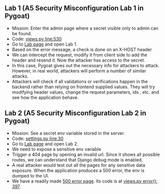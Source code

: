 ## Lab 1 (A5 Security Misconfiguration Lab 1 in Pygoat)

- Mission: Enter the admin page where a secret visible only to 
admin can be found.
- Code: [views.py line:530](jetbrains://pycharm/navigate/reference?project=Djangocon%20-%20Pygoat&path=settings.py:530)
- Go to [Lab page](http://localhost:8000/sec_mis) and open Lab 1.
- Based on the error message, a check is done on an X-HOST header
- We can intercept the request, modify it from client side to 
add the header and resend it. Now the attacker has access to the secret.
- In this case, Pygoat gives out the necessary info for attackers 
to attack. However, in real world, 
attackers will perform a number of similar attacks.
- Attackers will check if all validations or verifications happen in the 
backend rather than relying on frontend supplied values. 
They will try modifying header values, change the request parameters, ids , etc. and 
see how the application behave.

## Lab 2 (A5 Security Misconfiguration Lab 2 in Pygoat)

- Mission: See a secret env variable stored in the server.
- Code: [settings.py line:30](jetbrains://pycharm/navigate/reference?project=Djangocon%20-%20Pygoat&path=settings.py:30)
- Go to [Lab page](http://localhost:8000/sec_mis) and open Lab 2.
- We need to expose a sensitive env variable
- Trigger a 404 page by opening an invalid url. Since it shows all 
possible routes, we can understand that Django debug
  mode is enabled.
- A real attacker would test out all the pages for any sensitive data 
exposure. When the application produces a 500
  error, the env is dumped to the UI.
- We have a readily made [500 error page](). Its code is
  at [views.py error(): 397](jetbrains://pycharm/navigate/reference?project=Djangocon%20-%20Pygoat&path=introduction/views.py:397)
